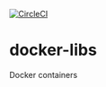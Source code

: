 [![CircleCI](https://circleci.com/gh/mitsutaka/docker-libs.svg?style=svg)](https://circleci.com/gh/mitsutaka/docker-libs)

# docker-libs

Docker containers
